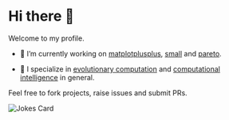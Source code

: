 # Hi there 👋

Welcome to my profile. 

- 🔭 I’m currently working on [matplotplusplus](https://github.com/alandefreitas/matplotplusplus), [small](https://github.com/alandefreitas/small) and [pareto](https://github.com/alandefreitas/pareto).

- 🦎 I specialize in [evolutionary computation](https://en.wikipedia.org/wiki/Evolutionary_computation) and [computational intelligence](https://en.wikipedia.org/wiki/Computational_intelligence) in general.

Feel free to fork projects, raise issues and submit PRs.

![Jokes Card](https://readme-jokes.vercel.app/api)

